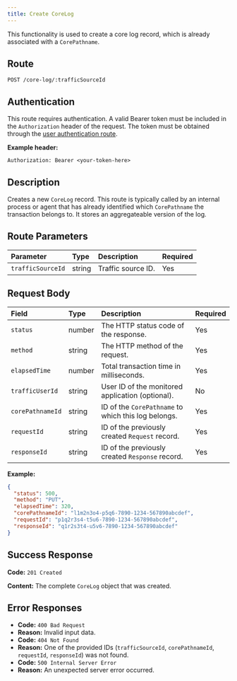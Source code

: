 ```yaml
---
title: Create CoreLog
---
```


This functionality is used to create a core log record, which is already associated with a `CorePathname`.

## Route

`POST /core-log/:trafficSourceId`

## Authentication

This route requires authentication. A valid Bearer token must be included in the `Authorization` header of the request. The token must be obtained through the [user authentication route](/user/authuser/).

**Example header:**

```
Authorization: Bearer <your-token-here>
```

## Description

Creates a new `CoreLog` record. This route is typically called by an internal process or agent that has already identified which `CorePathname` the transaction belongs to. It stores an aggregateable version of the log.

## Route Parameters

| Parameter         | Type   | Description        | Required |
| :---------------- | :----- | :----------------- | :------- |
| `trafficSourceId` | string | Traffic source ID. | Yes      |

## Request Body

| Field            | Type   | Description                                         | Required |
| :--------------- | :----- | :-------------------------------------------------- | :------- |
| `status`         | number | The HTTP status code of the response.               | Yes      |
| `method`         | string | The HTTP method of the request.                     | Yes      |
| `elapsedTime`    | number | Total transaction time in milliseconds.             | Yes      |
| `trafficUserId`  | string | User ID of the monitored application (optional).    | No       |
| `corePathnameId` | string | ID of the `CorePathname` to which this log belongs. | Yes      |
| `requestId`      | string | ID of the previously created `Request` record.      | Yes      |
| `responseId`     | string | ID of the previously created `Response` record.     | Yes      |

**Example:**

```json
{
  "status": 500,
  "method": "PUT",
  "elapsedTime": 320,
  "corePathnameId": "l1m2n3o4-p5q6-7890-1234-567890abcdef",
  "requestId": "p1q2r3s4-t5u6-7890-1234-567890abcdef",
  "responseId": "q1r2s3t4-u5v6-7890-1234-567890abcdef"
}
```

## Success Response

**Code:** `201 Created`

**Content:** The complete `CoreLog` object that was created.

## Error Responses

- **Code:** `400 Bad Request`
- **Reason:** Invalid input data.
- **Code:** `404 Not Found`
- **Reason:** One of the provided IDs (`trafficSourceId`, `corePathnameId`, `requestId`, `responseId`) was not found.
- **Code:** `500 Internal Server Error`
- **Reason:** An unexpected server error occurred.
